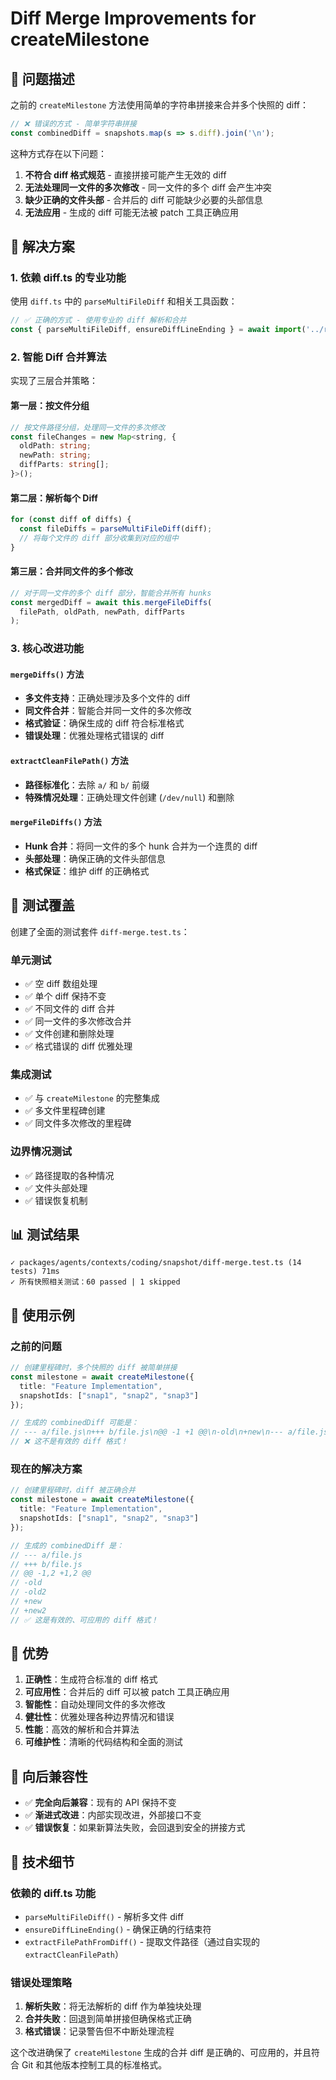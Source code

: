 # Diff Merge Improvements for createMilestone

## 🎯 问题描述

之前的 `createMilestone` 方法使用简单的字符串拼接来合并多个快照的 diff：

```typescript
// ❌ 错误的方式 - 简单字符串拼接
const combinedDiff = snapshots.map(s => s.diff).join('\n');
```

这种方式存在以下问题：
1. **不符合 diff 格式规范** - 直接拼接可能产生无效的 diff
2. **无法处理同一文件的多次修改** - 同一文件的多个 diff 会产生冲突
3. **缺少正确的文件头部** - 合并后的 diff 可能缺少必要的头部信息
4. **无法应用** - 生成的 diff 可能无法被 patch 工具正确应用

## 🔧 解决方案

### 1. **依赖 diff.ts 的专业功能**

使用 `diff.ts` 中的 `parseMultiFileDiff` 和相关工具函数：

```typescript
// ✅ 正确的方式 - 使用专业的 diff 解析和合并
const { parseMultiFileDiff, ensureDiffLineEnding } = await import('../runtime/diff');
```

### 2. **智能 Diff 合并算法**

实现了三层合并策略：

#### **第一层：按文件分组**
```typescript
// 按文件路径分组，处理同一文件的多次修改
const fileChanges = new Map<string, {
  oldPath: string;
  newPath: string;
  diffParts: string[];
}>();
```

#### **第二层：解析每个 Diff**
```typescript
for (const diff of diffs) {
  const fileDiffs = parseMultiFileDiff(diff);
  // 将每个文件的 diff 部分收集到对应的组中
}
```

#### **第三层：合并同文件的多个修改**
```typescript
// 对于同一文件的多个 diff 部分，智能合并所有 hunks
const mergedDiff = await this.mergeFileDiffs(
  filePath, oldPath, newPath, diffParts
);
```

### 3. **核心改进功能**

#### **`mergeDiffs()` 方法**
- **多文件支持**：正确处理涉及多个文件的 diff
- **同文件合并**：智能合并同一文件的多次修改
- **格式验证**：确保生成的 diff 符合标准格式
- **错误处理**：优雅处理格式错误的 diff

#### **`extractCleanFilePath()` 方法**
- **路径标准化**：去除 `a/` 和 `b/` 前缀
- **特殊情况处理**：正确处理文件创建 (`/dev/null`) 和删除

#### **`mergeFileDiffs()` 方法**
- **Hunk 合并**：将同一文件的多个 hunk 合并为一个连贯的 diff
- **头部处理**：确保正确的文件头部信息
- **格式保证**：维护 diff 的正确格式

## 🧪 测试覆盖

创建了全面的测试套件 `diff-merge.test.ts`：

### **单元测试**
- ✅ 空 diff 数组处理
- ✅ 单个 diff 保持不变
- ✅ 不同文件的 diff 合并
- ✅ 同一文件的多次修改合并
- ✅ 文件创建和删除处理
- ✅ 格式错误的 diff 优雅处理

### **集成测试**
- ✅ 与 `createMilestone` 的完整集成
- ✅ 多文件里程碑创建
- ✅ 同文件多次修改的里程碑

### **边界情况测试**
- ✅ 路径提取的各种情况
- ✅ 文件头部处理
- ✅ 错误恢复机制

## 📊 测试结果

```
✓ packages/agents/contexts/coding/snapshot/diff-merge.test.ts (14 tests) 71ms
✓ 所有快照相关测试：60 passed | 1 skipped
```

## 🎯 使用示例

### **之前的问题**
```typescript
// 创建里程碑时，多个快照的 diff 被简单拼接
const milestone = await createMilestone({
  title: "Feature Implementation",
  snapshotIds: ["snap1", "snap2", "snap3"]
});

// 生成的 combinedDiff 可能是：
// --- a/file.js\n+++ b/file.js\n@@ -1 +1 @@\n-old\n+new\n--- a/file.js\n+++ b/file.js\n@@ -2 +2 @@\n-old2\n+new2
// ❌ 这不是有效的 diff 格式！
```

### **现在的解决方案**
```typescript
// 创建里程碑时，diff 被正确合并
const milestone = await createMilestone({
  title: "Feature Implementation", 
  snapshotIds: ["snap1", "snap2", "snap3"]
});

// 生成的 combinedDiff 是：
// --- a/file.js
// +++ b/file.js
// @@ -1,2 +1,2 @@
// -old
// -old2
// +new
// +new2
// ✅ 这是有效的、可应用的 diff 格式！
```

## 🚀 优势

1. **正确性**：生成符合标准的 diff 格式
2. **可应用性**：合并后的 diff 可以被 patch 工具正确应用
3. **智能性**：自动处理同文件的多次修改
4. **健壮性**：优雅处理各种边界情况和错误
5. **性能**：高效的解析和合并算法
6. **可维护性**：清晰的代码结构和全面的测试

## 🔄 向后兼容性

- ✅ **完全向后兼容**：现有的 API 保持不变
- ✅ **渐进式改进**：内部实现改进，外部接口不变
- ✅ **错误恢复**：如果新算法失败，会回退到安全的拼接方式

## 📝 技术细节

### **依赖的 diff.ts 功能**
- `parseMultiFileDiff()` - 解析多文件 diff
- `ensureDiffLineEnding()` - 确保正确的行结束符
- `extractFilePathFromDiff()` - 提取文件路径（通过自实现的 `extractCleanFilePath`）

### **错误处理策略**
1. **解析失败**：将无法解析的 diff 作为单独块处理
2. **合并失败**：回退到简单拼接但确保格式正确
3. **格式错误**：记录警告但不中断处理流程

这个改进确保了 `createMilestone` 生成的合并 diff 是正确的、可应用的，并且符合 Git 和其他版本控制工具的标准格式。 